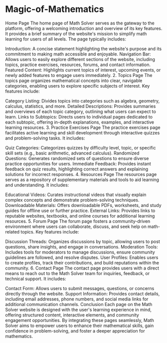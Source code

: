 # Magic-of-Mathematics
<p>Home Page
The home page of Math Solver serves as the gateway to the platform, offering a welcoming introduction and overview of its key features. It provides a brief summary of the website's mission to simplify math learning for users of all levels. The page typically includes:

Introduction: A concise statement highlighting the website's purpose and its commitment to making math accessible and enjoyable.
Navigation Bar: Allows users to easily explore different sections of the website, including topics, practice exercises, resources, forums, and contact information.
Featured Content: Highlights current topics of interest, upcoming events, or newly added features to engage users immediately.
2. Topics Page
The topics page organizes mathematical concepts into clear, navigable categories, enabling users to explore specific subjects of interest. Key features include:

Category Listing: Divides topics into categories such as algebra, geometry, calculus, statistics, and more.
Detailed Descriptions: Provides summaries and overviews of each topic category, outlining what users can expect to learn.
Links to Subtopics: Directs users to individual pages dedicated to each subtopic, offering in-depth explanations, examples, and interactive learning resources.
3. Practice Exercises Page
The practice exercises page facilitates active learning and skill development through interactive quizzes and problem-solving tasks. It includes:

Quiz Categories: Categorizes quizzes by difficulty level, topic, or specific skill sets (e.g., basic arithmetic, advanced calculus).
Randomized Questions: Generates randomized sets of questions to ensure diverse practice opportunities for users.
Immediate Feedback: Provides instant feedback on quiz results, highlighting correct answers and explaining solutions for incorrect responses.
4. Resources Page
The resources page serves as a repository of supplementary materials and tools to aid learning and understanding. It includes:

Educational Videos: Curates instructional videos that visually explain complex concepts and demonstrate problem-solving techniques.
Downloadable Materials: Offers downloadable PDFs, worksheets, and study guides for offline use or further practice.
External Links: Provides links to reputable websites, textbooks, and online courses for additional learning resources.
5. Forum Page
The forum page fosters a community-driven environment where users can collaborate, discuss, and seek help on math-related topics. Key features include:

Discussion Threads: Organizes discussions by topic, allowing users to post questions, share insights, and engage in conversations.
Moderation Tools: Includes tools for moderators to manage discussions, ensure community guidelines are followed, and resolve disputes.
User Profiles: Enables users to create profiles, track their contributions, and build reputations within the community.
6. Contact Page
The contact page provides users with a direct means to reach out to the Math Solver team for inquiries, feedback, or technical support. It includes:

Contact Form: Allows users to submit messages, questions, or concerns directly through the website.
Support Information: Provides contact details, including email addresses, phone numbers, and social media links for additional communication channels.
Conclusion
Each page on the Math Solver website is designed with the user's learning experience in mind, offering structured content, interactive elements, and community engagement opportunities. By integrating these pages seamlessly, Math Solver aims to empower users to enhance their mathematical skills, gain confidence in problem-solving, and foster a deeper appreciation for mathematics.</p>
